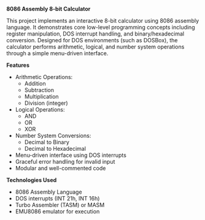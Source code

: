 **8086 Assembly 8-bit Calculator**

This project implements an interactive 8-bit calculator using 8086 assembly language. It demonstrates core low-level programming concepts including register manipulation, DOS interrupt handling, and binary/hexadecimal conversion. Designed for DOS environments (such as DOSBox), the calculator performs arithmetic, logical, and number system operations through a simple menu-driven interface.

**Features**

- Arithmetic Operations:
  - Addition
  - Subtraction
  - Multiplication
  - Division (integer)
- Logical Operations:
  - AND
  - OR
  - XOR
- Number System Conversions:
  - Decimal to Binary
  - Decimal to Hexadecimal
- Menu-driven interface using DOS interrupts
- Graceful error handling for invalid input
- Modular and well-commented code

**Technologies Used**

- 8086 Assembly Language
- DOS interrupts (INT 21h, INT 16h)
- Turbo Assembler (TASM) or MASM
- EMU8086 emulator for execution

